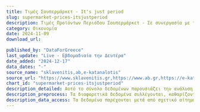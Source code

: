 ```yaml
---
title: Τιμές Σουπερμάρκετ - It's just period
slug: supermarket-prices-itsjustperiod
description: Τιμές Προϊόντων Περιόδου Σουπερμάρκετ - Σε συνεργασία με την ομάδα it's just period.
category: Οικονομία
date: 2024-11-09
download_url: 

published_by: "DataForGreece"
last_update: "Live - Εβδομαδιαία την Δευτέρα"
date_added: "2024-12-17"
data_dates: "-"
source_name: "sklavenitis,ab,e-katanalotis"
source_url: "https://www.sklavenitis.gr,https://www.ab.gr,https://e-katanalotis.gov.gr"
chart_id: "supermarket-prices-itsjustperiod"
description_detailed: Αυτό το σύνολο δεδομένων παρουσιάζει την ανάλυση των τιμών προϊόντων περιόδου στα σούπερ μάρκετ. Τα δεδομένα συλλέγονται για την υποστήριξη της δράσης της ομάδας it's just period.
description_preprocess: Τα διαφορετικά δεδομένα συλλέγονται, καθαρίζονται, φιλτράρονται και αποθηκεύονται σε μια συγκεκριμένη μορφή.
description_data_access: Τα δεδομένα παρέχονται μετά από σχετικό αίτημα.
---
```

